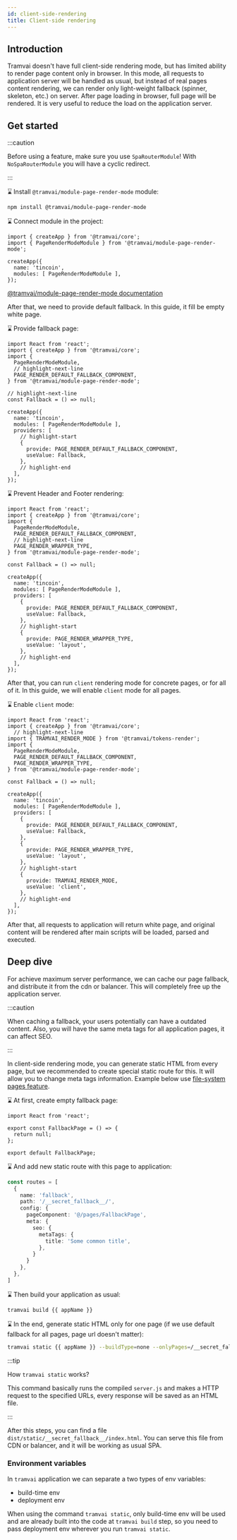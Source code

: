 ```yaml
---
id: client-side-rendering
title: Client-side rendering
---
```


## Introduction

Tramvai doesn't have full client-side rendering mode, but has limited ability to render page content only in browser.
In this mode, all requests to application server will be handled as usual, but instead of real pages content rendering, we can render only light-weight fallback (spinner, skeleton, etc.) on server.
After page loading in browser, full page will be rendered.
It is very useful to reduce the load on the application server.

## Get started

:::caution

Before using a feature, make sure you use `SpaRouterModule`!
With `NoSpaRouterModule` you will have a cyclic redirect.

:::

:hourglass: Install `@tramvai/module-page-render-mode` module:

```bash npm2yarn
npm install @tramvai/module-page-render-mode
```

:hourglass: Сonnect module in the project:

```tsx
import { createApp } from '@tramvai/core';
import { PageRenderModeModule } from '@tramvai/module-page-render-mode';

createApp({
  name: 'tincoin',
  modules: [ PageRenderModeModule ],
});
```

[@tramvai/module-page-render-mode documentation](references/modules/page-render-mode.md)

After that, we need to provide default fallback.
In this guide, it fill be empty white page.

:hourglass: Provide fallback page:

```tsx
import React from 'react';
import { createApp } from '@tramvai/core';
import {
  PageRenderModeModule,
  // highlight-next-line
  PAGE_RENDER_DEFAULT_FALLBACK_COMPONENT,
} from '@tramvai/module-page-render-mode';

// highlight-next-line
const Fallback = () => null;

createApp({
  name: 'tincoin',
  modules: [ PageRenderModeModule ],
  providers: [
    // highlight-start
    {
      provide: PAGE_RENDER_DEFAULT_FALLBACK_COMPONENT,
      useValue: Fallback,
    },
    // highlight-end
  ],
});
```

:hourglass: Prevent Header and Footer rendering:

```tsx
import React from 'react';
import { createApp } from '@tramvai/core';
import {
  PageRenderModeModule,
  PAGE_RENDER_DEFAULT_FALLBACK_COMPONENT,
  // highlight-next-line
  PAGE_RENDER_WRAPPER_TYPE,
} from '@tramvai/module-page-render-mode';

const Fallback = () => null;

createApp({
  name: 'tincoin',
  modules: [ PageRenderModeModule ],
  providers: [
    {
      provide: PAGE_RENDER_DEFAULT_FALLBACK_COMPONENT,
      useValue: Fallback,
    },
    // highlight-start
    {
      provide: PAGE_RENDER_WRAPPER_TYPE,
      useValue: 'layout',
    },
    // highlight-end
  ],
});
```

After that, you can run `client` rendering mode for concrete pages, or for all of it.
In this guide, we will enable `client` mode for all pages.

:hourglass: Enable `client` mode:

```tsx
import React from 'react';
import { createApp } from '@tramvai/core';
  // highlight-next-line
import { TRAMVAI_RENDER_MODE } from '@tramvai/tokens-render';
import {
  PageRenderModeModule,
  PAGE_RENDER_DEFAULT_FALLBACK_COMPONENT,
  PAGE_RENDER_WRAPPER_TYPE,
} from '@tramvai/module-page-render-mode';

const Fallback = () => null;

createApp({
  name: 'tincoin',
  modules: [ PageRenderModeModule ],
  providers: [
    {
      provide: PAGE_RENDER_DEFAULT_FALLBACK_COMPONENT,
      useValue: Fallback,
    },
    {
      provide: PAGE_RENDER_WRAPPER_TYPE,
      useValue: 'layout',
    },
    // highlight-start
    {
      provide: TRAMVAI_RENDER_MODE,
      useValue: 'client',
    },
    // highlight-end
  ],
});
```

After that, all requests to application will return white page, and original content will be rendered after main scripts will be loaded, parsed and executed.

## Deep dive

For achieve maximum server performance, we can cache our page fallback, and distribute it from the cdn or balancer.
This will completely free up the application server.

:::caution

When caching a fallback, your users potentially can have a outdated content.
Also, you will have the same meta tags for all application pages, it can affect SEO.

:::

In client-side rendering mode, you can generate static HTML from every page, but we recommended to create special static route for this.
It will allow you to change meta tags information.
Example below use [file-system pages feature](features/routing/file-system-pages.md#file-system-pages).

:hourglass: At first, create empty fallback page:

```tsx title="pages/FallbackPage.tsx"
import React from 'react';

export const FallbackPage = () => {
  return null;
};

export default FallbackPage;
```

:hourglass: And add new static route with this page to application:

```ts
const routes = [
  {
    name: 'fallback',
    path: '/__secret_fallback__/',
    config: {
      pageComponent: '@/pages/FallbackPage',
      meta: {
        seo: {
          metaTags: {
            title: 'Some common title',
          },
        }
      }
    },
  },
]
```

:hourglass: Then build your application as usual:

```bash
tramvai build {{ appName }}
```

:hourglass: In the end, generate static HTML only for one page (if we use default fallback for all pages, page url doesn't matter):

```bash
tramvai static {{ appName }} --buildType=none --onlyPages=/__secret_fallback__/
```

:::tip

How `tramvai static` works?

This command basically runs the compiled `server.js` and makes a HTTP request to the specified URLs, every response will be saved as an HTML file.

:::

After this steps, you can find a file `dist/static/__secret_fallback__/index.html`.
You can serve this file from CDN or balancer, and it will be working as usual SPA.

### Environment variables

In `tramvai` application we can separate a two types of env variables:

- build-time env
- deployment env

When using the command `tramvai static`, only build-time env will be used and are already built into the code at `tramvai build` step, so you need to pass deployment env wherever you run `tramvai static`.
